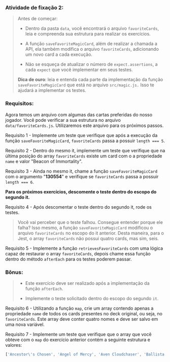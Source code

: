 ###  Atividade de fixação 2:
> Antes de começar:
>
> * Dentro da pasta `data`, você encontrará o arquivo `favoriteCards`, leia e compreenda sua estrutura para realizar os exercícios.
>
> * A função `saveFavoriteMagicCard`, além de realizar a chamada a API, ela também modifica o arquivo `favoriteCards`, adicionando um novo card a cada execução.
>
> * Não se esqueça de atualizar o número de `expect.assertions`, a cada `expect` que você implementar em seus testes.
>
> **Dica de ouro**: leia e entenda cada parte da implementação da função `saveFavoriteMagicCard` que está no arquivo `src/magic.js.` Isso te ajudará a implementar os testes.
>


### Requisitos:

Agora temos um arquivo com algumas das cartas preferidas do nosso jogador. Você pode verificar a sua estrutura no arquivo `data/favoriteCards.js`. Utilizaremos este arquivo para os próximos passos.

Requisito 1 - Implemente um teste que verifique que após a execução da função `saveFavoriteMagicCard`, `favoriteCards` passa a possuir `length === 5`.

Requisito 2 - Dentro do mesmo it, implemente um teste que verifique que na última posição do array `favoriteCards` existe um card com o a propriedade `name` e valor "Beacon of Immortality".

Requisito 3 - Ainda no mesmo it, chame a função `saveFavoriteMagicCard` com o argumento "**130554**" e verifique se `favoriteCards` passa a possuir `length === 6`.

**Para os próximos exercícios, descomente o teste dentro do escopo do segundo it.**

Requisito 4 - Após descomentar o teste dentro do segundo it, rode os testes. 

> Você vai perceber que o teste falhou. Consegue entender porque ele falha? Isso mesmo, a função `saveFavoriteMagicCard` modificou o arquivo `favoriteCards` no escopo do it anterior. Desta maneira, para o Jest, o array `favoriteCards` não possui quatro cards, mas sim, seis.

Requisito 5 - Implemente a função `retrievesFavoriteCards` com uma lógica capaz de restaurar o array `favoriteCards`, depois chame essa função dentro do método `afterEach` para os testes poderem passar.

### Bônus:

> * Este exercício deve ser realizado após a implementação da função `afterEach`.
>
> * Implemente o teste solicitado dentro do escopo do segundo `it`.

Requisito 6 - Utilizando a função `map`, crie um array contendo apenas a propriedade `name` de todos os cards presentes no deck original, ou seja, no `favoriteCards`. Este array deve conter quatro nomes e deve ser salvo em uma nova variável.

Requisito 7 - Implemente um teste que verifique que o array que você obteve com o `map` do exercício anterior contém a seguinte estrutura e valores:

```js
['Ancestor\'s Chosen', 'Angel of Mercy', 'Aven Cloudchaser', 'Ballista Squad']
```
